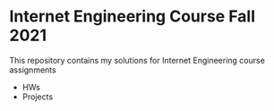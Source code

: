 # Internet Engineering Course Fall 2021
This repository contains my solutions for Internet Engineering course assignments
* HWs
* Projects
